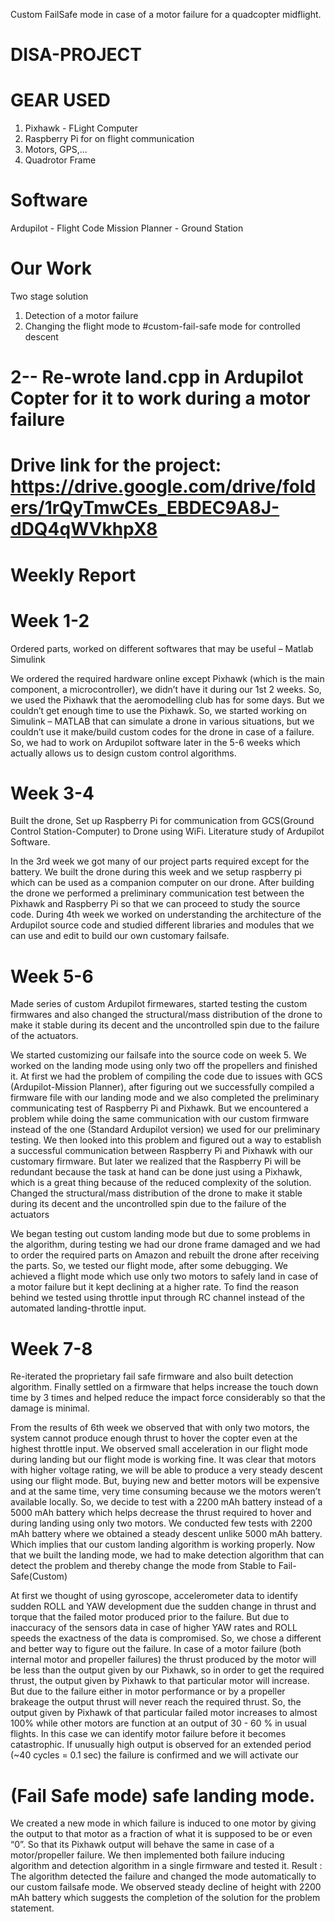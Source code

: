 Custom FailSafe mode in case of a motor failure for a quadcopter midflight.


# DISA-PROJECT

# GEAR USED 

1. Pixhawk - FLight Computer
2. Raspberry Pi for on flight communication
3. Motors, GPS,...
4. Quadrotor Frame

# Software

Ardupilot - Flight Code
Mission Planner - Ground Station 

# Our Work

Two stage solution

1. Detection of a motor failure
2. Changing the flight mode to #custom-fail-safe mode for controlled descent 

# 2-- Re-wrote land.cpp in Ardupilot Copter for it to work during a motor failure 

# Drive link for the project: https://drive.google.com/drive/folders/1rQyTmwCEs_EBDEC9A8J-dDQ4qWVkhpX8

# Weekly Report

# Week 1-2
Ordered parts, worked on different softwares that may be useful – Matlab
Simulink

We ordered the required hardware online except Pixhawk (which is the main
component, a microcontroller), we didn’t have it during our 1st 2 weeks. So, we
used the Pixhawk that the aeromodelling club has for some days. But we couldn’t
get enough time to use the Pixhawk. So, we started working on Simulink – MATLAB
that can simulate a drone in various situations, but we couldn’t use it make/build
custom codes for the drone in case of a failure. So, we had to work on Ardupilot
software later in the 5-6 weeks which actually allows us to design custom control
algorithms.

# Week 3-4
Built the drone, Set up Raspberry Pi for communication from GCS(Ground Control
Station-Computer) to Drone using WiFi. Literature study of Ardupilot Software.

In the 3rd week we got many of our project parts required except
for the battery. We built the drone during this week and we setup raspberry pi
which can be used as a companion computer on our drone. After building the
drone we performed a preliminary communication test between the Pixhawk and
Raspberry Pi so that we can proceed to study the source code. During 4th week we
worked on understanding the architecture of the Ardupilot source code and
studied different libraries and modules that we can use and edit to build our own
customary failsafe.

# Week 5-6
Made series of custom Ardupilot firmewares, started testing the custom firmwares
and also changed the structural/mass distribution of the drone to make it stable
during its decent and the uncontrolled spin due to the failure of the actuators.

We started customizing our failsafe into the source code on week 5. We worked on
the landing mode using only two off the propellers and finished it. At first we had
the problem of compiling the code due to issues with GCS (Ardupilot-Mission
Planner), after figuring out we successfully compiled a firmware file with our
landing mode and we also completed the preliminary communicating test of
Raspberry Pi and Pixhawk. But we encountered a problem while doing the same
communication with our custom firmware
instead of the one (Standard Ardupilot version) we used for our preliminary
testing.
We then looked into this problem and figured out a way to establish
a successful communication between Raspberry Pi and Pixhawk with our
customary firmware. But later we realized that the Raspberry Pi will be redundant
because the task at hand can be done just using a Pixhawk, which is a great thing
because of the reduced complexity of the solution. Changed the structural/mass
distribution of the drone to make it stable during its decent and the uncontrolled
spin due to the failure of the actuators

We began testing out custom landing mode but due to some problems in the
algorithm, during testing we had our drone frame damaged and we had to order
the required parts on Amazon and rebuilt the drone after receiving the parts. So,
we tested our flight mode, after some debugging. We achieved a flight mode
which use only two motors to safely land in case of a motor failure but it kept
declining at a higher rate. To find the reason behind we tested using throttle input
through RC channel instead of the automated landing-throttle input.

# Week 7-8
Re-iterated the proprietary fail safe firmware and also built detection algorithm.
Finally settled on a firmware that helps increase the touch down time by 3 times
and helped reduce the impact force considerably so that the damage is minimal.

From the results of 6th week we observed that with only two motors, the system
cannot produce enough thrust to hover the copter even at the highest throttle
input. We observed small acceleration in our flight mode during landing but our
flight mode is working fine.
It was clear that motors with higher voltage rating, we will be able to produce a
very steady descent using our flight mode. But, buying new and better motors will
be expensive and at the same time, very time consuming because we the motors
weren’t available locally. So, we decide to test with a 2200 mAh battery instead of
a 5000 mAh battery which helps decrease the thrust required to hover and during
landing using only two motors. We conducted few tests with 2200 mAh battery
where we obtained a steady descent unlike 5000 mAh battery. Which implies that
our custom landing algorithm is working properly.
Now that we built the landing mode, we had to make detection algorithm that can
detect the problem and thereby change the mode from Stable to Fail-Safe(Custom)

At first we thought of using gyroscope, accelerometer data to identify sudden ROLL
and YAW development due the sudden change in thrust and torque that the failed
motor produced prior to the failure. But due to inaccuracy of the sensors data in
case of higher YAW rates and ROLL speeds the exactness of the data is
compromised. So, we chose a different and better way to figure out the failure. In
case of a motor failure (both internal motor and propeller failures) the thrust
produced by the motor will be less than the output given by our Pixhawk, so in
order to get the required thrust, the output given by Pixhawk to that particular
motor will increase. But due to the failure either in motor performance or by a
propeller brakeage the output thrust will never reach
the required thrust. So, the output given by Pixhawk
of that particular failed motor increases to almost
100% while other motors are function at an output of
30 - 60 % in usual flights. In this case we can identify
motor failure before it becomes catastrophic. If
unusually high output is observed for an extended
period (~40 cycles = 0.1 sec) 
the failure is confirmed and we will activate our

# (Fail Safe mode) safe landing mode.
We created a new mode in which failure is induced to one motor by giving the
output to that motor as a fraction of what it is supposed to be or even “0”. So that
its Pixhawk output will behave the same in case of a motor/propeller failure. We
then implemented both failure inducing algorithm and detection algorithm in a
single firmware and tested it.
Result : The algorithm detected the failure and changed the mode automatically to
our custom failsafe mode. We observed steady decline of height with 2200 mAh
battery which suggests the completion of the solution for the problem statement.

